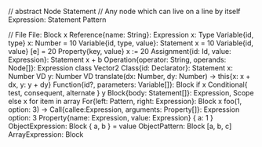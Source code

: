 //  abstract
                        Node
                        Statement   // Any node which can live on a line by itself
                        Expression: Statement
                        Pattern

//  File                File: Block
x                       Reference{name: String}: Expression
x: Type                 Variable{id, type}
x: Number = 10          Variable{id, type, value}: Statement
x = 10                  Variable{id, value}
[e] = 20                Property{key, value}
x := 20                 Assignment{id: Id, value: Expression}: Statement
x + b                   Operation{operator: String, operands: Node[]}: Expression
class Vector2           Class{id: Declarator}: Statement
    x: Number           VD
    y: Number           VD
    translate(dx: Number, dy: Number) -> this{x: x + dx, y: y + dy}
                        Function{id?, parameters: Variable[]}: Block
if x                    Conditional{ test, consequent, alternate }
    y                   Block{body: Statement[]}: Expression, Scope
else
    x
for item in array       For{left: Pattern, right: Expression}: Block
    x
foo(1, option: 3) ->    Call{callee:Expression, arguments: Property[]}: Expression
option: 3               Property{name: Expression, value: Expression}
{ a: 1 }                ObjectExpression: Block
{ a, b } = value        ObjectPattern: Block
[a, b, c]               ArrayExpression: Block
